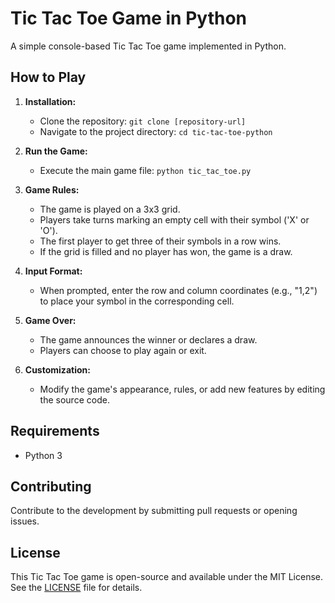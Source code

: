 # Tic Tac Toe Game in Python

A simple console-based Tic Tac Toe game implemented in Python.

## How to Play

1. **Installation:**
   - Clone the repository: `git clone [repository-url]`
   - Navigate to the project directory: `cd tic-tac-toe-python`

2. **Run the Game:**
   - Execute the main game file: `python tic_tac_toe.py`

3. **Game Rules:**
   - The game is played on a 3x3 grid.
   - Players take turns marking an empty cell with their symbol ('X' or 'O').
   - The first player to get three of their symbols in a row wins.
   - If the grid is filled and no player has won, the game is a draw.

4. **Input Format:**
   - When prompted, enter the row and column coordinates (e.g., "1,2") to place your symbol in the corresponding cell.

5. **Game Over:**
   - The game announces the winner or declares a draw.
   - Players can choose to play again or exit.

6. **Customization:**
   - Modify the game's appearance, rules, or add new features by editing the source code.

## Requirements

- Python 3

## Contributing

Contribute to the development by submitting pull requests or opening issues.

## License

This Tic Tac Toe game is open-source and available under the MIT License. See the [LICENSE](LICENSE) file for details.
